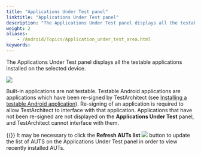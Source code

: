 ```yaml
--- 
title: "Applications Under Test panel"
linktitle: "Applications Under Test panel"
description: "The Applications Under Test panel displays all the testable applications installed on the selected device. Built-in applications are not testable. Testable Android applications are applications which ..."
weight: 2
aliases: 
    - /Android/Topics/Application_under_test_area.html
keywords: 
---
```


The Applications Under Test panel displays all the testable applications installed on the selected device.

![](/images/Android/Images/AIT_AUT_panel%20-%20Copy.png)

Built-in applications are not testable. Testable Android applications are applications which have been re-signed by TestArchitect \(see [Installing a testable Android application](/Android/Topics/Installing_applications.html)\). Re-signing of an application is required to allow TestArchitect to interface with that application. Applications that have not been re-signed are not displayed on the **Applications Under Test** panel, and TestArchitect cannot interface with them.

{{<tip>}} It may be necessary to click the **Refresh AUTs list** ![](/images/Android/Images/Refresh_AUT_list_btn.png) button to update the list of AUTS on the Applications Under Test panel in order to view recently installed AUTs.



